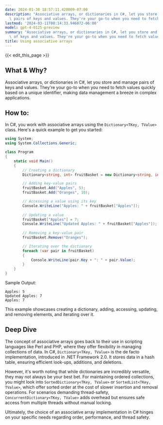 ```yaml
---
date: 2024-01-30 18:57:11.420009-07:00
description: "Associative arrays, or dictionaries in C#, let you store and manage\
  \ pairs of keys and values. They're your go-to when you need to fetch values quickly\u2026"
lastmod: '2024-03-11T00:14:33.946072-06:00'
model: gpt-4-0125-preview
summary: "Associative arrays, or dictionaries in C#, let you store and manage pairs\
  \ of keys and values. They're your go-to when you need to fetch values quickly\u2026"
title: Using associative arrays
---
```


{{< edit_this_page >}}

## What & Why?

Associative arrays, or dictionaries in C#, let you store and manage pairs of keys and values. They're your go-to when you need to fetch values quickly based on a unique identifier, making data management a breeze in complex applications.

## How to:

In C#, you work with associative arrays using the `Dictionary<TKey, TValue>` class. Here's a quick example to get you started:

```C#
using System;
using System.Collections.Generic;

class Program
{
    static void Main()
    {
        // Creating a dictionary
        Dictionary<string, int> fruitBasket = new Dictionary<string, int>();

        // Adding key-value pairs
        fruitBasket.Add("Apples", 5);
        fruitBasket.Add("Oranges", 10);

        // Accessing a value using its key
        Console.WriteLine("Apples: " + fruitBasket["Apples"]);
        
        // Updating a value
        fruitBasket["Apples"] = 7;
        Console.WriteLine("Updated Apples: " + fruitBasket["Apples"]);
        
        // Removing a key-value pair
        fruitBasket.Remove("Oranges");

        // Iterating over the dictionary
        foreach (var pair in fruitBasket)
        {
            Console.WriteLine(pair.Key + ": " + pair.Value);
        }
    }
}
```
Sample Output:
```
Apples: 5
Updated Apples: 7
Apples: 7
```

This example showcases creating a dictionary, adding, accessing, updating, and removing elements, and iterating over it.

## Deep Dive

The concept of associative arrays goes back to their use in scripting languages like Perl and PHP, where they offer flexibility in managing collections of data. In C#, `Dictionary<TKey, TValue>` is the de facto implementation, introduced in .NET Framework 2.0. It stores data in a hash table, ensuring efficient look-ups, additions, and deletions.

However, it's worth noting that while dictionaries are incredibly versatile, they may not always be your best bet. For maintaining ordered collections, you might look into `SortedDictionary<TKey, TValue>` or `SortedList<TKey, TValue>`, which offer sorted order at the cost of slower insertion and removal operations. For scenarios demanding thread-safety, `ConcurrentDictionary<TKey, TValue>` adds overhead but ensures safe access from multiple threads without manual locking.

Ultimately, the choice of an associative array implementation in C# hinges on your specific needs regarding order, performance, and thread safety.
